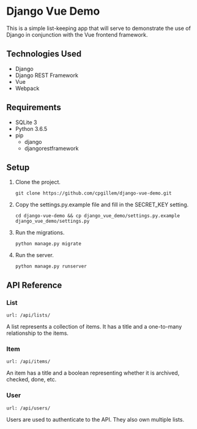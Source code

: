 # Django Vue Demo

This is a simple list-keeping app that will serve to demonstrate the use of Django in conjunction with the Vue frontend framework.

## Technologies Used

- Django
- Django REST Framework
- Vue
- Webpack

## Requirements

- SQLite 3
- Python 3.6.5
- pip
    - django
    - djangorestframework

## Setup

1. Clone the project.

   `git clone https://github.com/cpgillem/django-vue-demo.git`

1. Copy the settings.py.example file and fill in the SECRET_KEY setting.

   `cd django-vue-demo && cp django_vue_demo/settings.py.example django_vue_demo/settings.py`

1. Run the migrations.

   `python manage.py migrate`

1. Run the server.

   `python manage.py runserver`

## API Reference

### List
`url: /api/lists/`

A list represents a collection of items. It has a title and a one-to-many relationship to the items.

### Item
`url: /api/items/`

An item has a title and a boolean representing whether it is archived, checked, done, etc.

### User
`url: /api/users/`

Users are used to authenticate to the API. They also own multiple lists.
